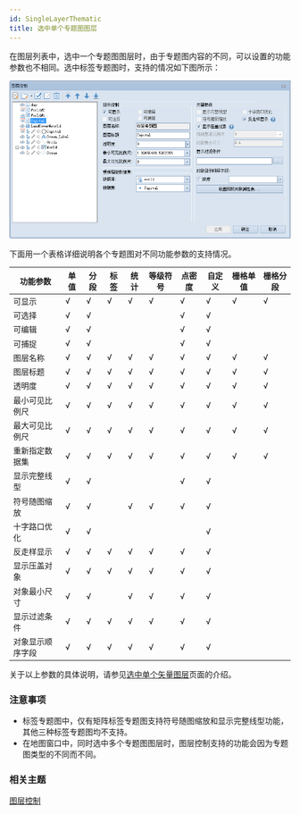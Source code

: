 ```yaml
---
id: SingleLayerThematic
title: 选中单个专题图图层
---
```

在图层列表中，选中一个专题图图层时，由于专题图内容的不同，可以设置的功能参数也不相同。选中标签专题图时，支持的情况如下图所示：

![](img/SingleThematic.png)  

下面用一个表格详细说明各个专题图对不同功能参数的支持情况。

功能参数 | 单值 | 分段 | 标签 | 统计 | 等级符号 | 点密度 | 自定义 | 栅格单值 | 栅格分段  
---|---|---|---|---|---|---|---|---|---  
可显示 | √ | √ | √ | √ | √ | √ | √ | √ | √  
可选择 | √ | √ |  |  |  | √ | √ |  |  
可编辑 | √ | √ |  |  |  | √ | √ |  |  
可捕捉 | √ | √ |  |  |  | √ | √ |  |  
图层名称 | √ | √ | √ | √ | √ | √ | √ | √ | √  
图层标题 | √ | √ | √ | √ | √ | √ | √ | √ | √  
透明度 | √ | √ | √ | √ | √ | √ | √ | √ | √  
最小可见比例尺 | √ | √ | √ | √ | √ | √ | √ | √ | √  
最大可见比例尺 | √ | √ | √ | √ | √ | √ | √ | √ | √  
重新指定数据集 | √ | √ | √ | √ | √ | √ | √ | √ | √  
显示完整线型 | √ | √ |  |  |  | √ | √ |  |  
符号随图缩放 | √ | √ |  | √ | √ | √ | √ |  |  
十字路口优化 | √ | √ |  |  |  |  | √ |  |  
反走样显示 | √ | √ | √ | √ | √ | √ | √ |  |  
显示压盖对象 | √ | √ | √ | √ | √ | √ | √ |  |  
对象最小尺寸 | √ | √ |  | √ | √ | √ | √ |  |  
显示过滤条件 | √ | √ | √ | √ | √ | √ | √ |  |  
对象显示顺序字段 | √ | √ | √ | √ | √ | √ | √ |  |  
  
关于以上参数的具体说明，请参见[选中单个矢量图层](SingleLayerVector)页面的介绍。

### 注意事项

  * 标签专题图中，仅有矩阵标签专题图支持符号随图缩放和显示完整线型功能，其他三种标签专题图均不支持。
  * 在地图窗口中，同时选中多个专题图图层时，图层控制支持的功能会因为专题图类型的不同而不同。

### 相关主题

 [图层控制](LayerControl)

